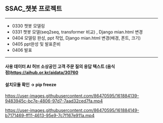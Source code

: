 ##  SSAC_챗봇 프로젝트
----------------
* 0330 챗봇 모델링
* 0331 챗봇 모델(seq2seq, transformer 비교) , Django mian.html 변경
* 0404 모델링 완성, ppt 작업, Django mian.html 변경(배경, 폰트, 크기)
* 0405 ppt완성 및 발표준비
* 0406 발표

-------------

#### 사용 데이터  AI 허브 소상공인 고객 주문 질의 응답 텍스트 (음식점)https://aihub.or.kr/aidata/30760
#### 설치모듈 확인 → pip freeze





https://user-images.githubusercontent.com/86470595/161884139-9483945c-bc7e-4806-97d7-7aad32ced7fa.mp4





https://user-images.githubusercontent.com/86470595/161884149-b7171469-ff11-4613-95e9-7c7f167e911a.mp4

